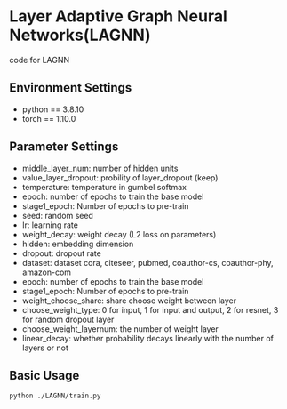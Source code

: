 # Layer Adaptive Graph Neural Networks(LAGNN)

code for LAGNN

##  Environment Settings

* python == 3.8.10
* torch == 1.10.0

## Parameter Settings

- middle_layer_num: number of hidden units
- value_layer_dropout: probility of layer_dropout (keep)
- temperature: temperature in gumbel softmax
- epoch: number of epochs to train the base model
- stage1_epoch: Number of epochs to pre-train
- seed: random seed
- lr: learning rate
- weight_decay: weight decay (L2 loss on parameters)
- hidden: embedding dimension
- dropout: dropout rate
- dataset: dataset cora, citeseer, pubmed, coauthor-cs, coauthor-phy,  amazon-com
- epoch: number of epochs to train the base model
- stage1_epoch: Number of epochs to pre-train
- weight_choose_share: share choose weight between layer
- choose_weight_type: 0 for input, 1 for input and output, 2 for resnet, 3 for random dropout layer
- choose_weight_layernum: the number of weight layer
- linear_decay: whether probability decays linearly with the number of layers or not

## Basic Usage

~~~
python ./LAGNN/train.py 
~~~
